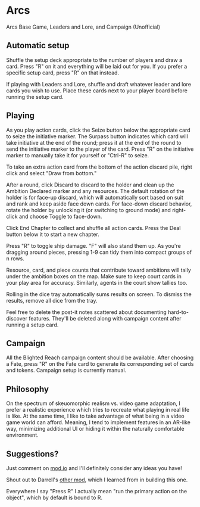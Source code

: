 # Arcs

Arcs Base Game, Leaders and Lore, and Campaign (Unofficial)

## Automatic setup

Shuffle the setup deck appropriate to the number of players and draw a card. Press "R" on it and everything will be laid out for you. If you prefer a specific setup card, press "R" on that instead.

If playing with Leaders and Lore, shuffle and draft whatever leader and lore cards you wish to use. Place these cards next to your player board before running the setup card.

## Playing

As you play action cards, click the Seize button below the appropriate card to seize the initiative marker. The Surpass button indicates which card will take initiative at the end of the round; press it at the end of the round to send the initiative marker to the player of the card. Press "R" on the initiative marker to manually take it for yourself or "Ctrl-R" to seize.

To take an extra action card from the bottom of the action discard pile, right click and select "Draw from bottom."

After a round, click Discard to discard to the holder and clean up the Ambition Declared marker and any resources. The default rotation of the holder is for face-up discard, which will automatically sort based on suit and rank and keep aside face down cards. For face-down discard behavior, rotate the holder by unlocking it (or switching to ground mode) and right-click and choose Toggle to face-down.

Click End Chapter to collect and shuffle all action cards. Press the Deal button below it to start a new chapter.

Press "R" to toggle ship damage. "F" will also stand them up. As you're dragging around pieces, pressing 1-9 can tidy them into compact groups of n rows.

Resource, card, and piece counts that contribute toward ambitions will tally under the ambition boxes on the map. Make sure to keep court cards in your play area for accuracy. Similarly, agents in the court show tallies too.

Rolling in the dice tray automatically sums results on screen. To dismiss the results, remove all dice from the tray.

Feel free to delete the post-it notes scattered about documenting hard-to-discover features. They'll be deleted along with campaign content after running a setup card.

## Campaign

All the Blighted Reach campaign content should be available. After choosing a Fate, press "R" on the Fate card to generate its corresponding set of cards and tokens. Campaign setup is currently manual.

## Philosophy

On the spectrum of skeuomorphic realism vs. video game adaptation, I prefer a realistic experience which tries to recreate what playing in real life is like. At the same time, I like to take advantage of what being in a video game world can afford. Meaning, I tend to implement features in an AR-like way, minimizing additional UI or hiding it within the naturally comfortable environment.

## Suggestions?

Just comment on [mod.io](https://mod.io/g/tabletopplayground/m/arcs2) and I'll definitely consider any ideas you have!

Shout out to Darrell's [other mod](https://mod.io/g/tabletopplayground/m/arcs1), which I learned from in building this one.

Everywhere I say "Press R" I actually mean "run the primary action on the object", which by default is bound to R.

